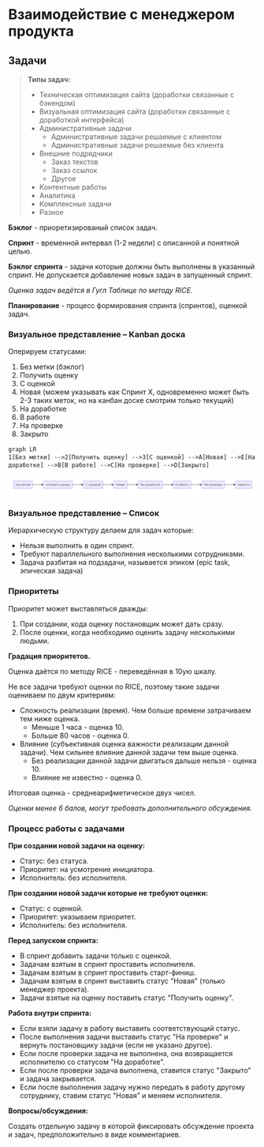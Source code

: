 # Взаимодействие с менеджером продукта

## Задачи

> **Типы задач:**
>
> * Техническая оптимизация сайта (доработки связанные с бэкендом)
> * Визуальная оптимизация сайта (доработки связанные с доработкой интерфейса)
> * Административные задачи
>   * Административные задачи решаемые с клиентом
>   * Административные задачи решаемые без клиента
> * Внешние подрядчики
>   * Заказ текстов
>   * Заказ ссылок
>   * Другое
> * Контентные работы
> * Аналитика
> * Комплексные задачи
> * Разное



**Бэклог** - приоретизированый список задач. 

**Спринт** - временной интервал (1-2 недели) с описанной и понятной целью. 

**Бэклог спринта** - задачи которые должны быть выполнены в указанный спринт. Не допускается добавление новых задач в запущенный спринт.

*Оценка задач ведётся в Гугл Таблице по методу RICE.*

**Планирование** - процесс формирования спринта (спринтов), оценкой задач.



### Визуальное представление – Kanban доска

Оперируем статусами:

1. Без метки (бэклог)
2. Получить оценку
3. С оценкой
4. Новая (можем указывать как Спринт Х, одновременно может быть 2-3 таких меток, но на канбан доске смотрим только текущий)
5. На доработке
6. В работе
7. На проверке
8. Закрыто

```mermaid
graph LR
1[Без метки] -->2[Получить оценку] -->3[С оценкой] -->A[Новая] -->E[На доработке] -->B[В работе] -->С[На проверке] -->D[Закрыто]

```

![image-20201019142903098](/img/image-20201019142903098.png)

### Визуальное представление – Список

Иерархическую структуру делаем для задач которые:

- Нельзя выполнить в один спринт.
- Требуют параллельного выполнения несколькими сотрудниками.
- Задача разбитая на подзадачи, называется эпиком (epic task, эпическая задача)

### Приоритеты

Приоритет может выставляться дважды:

1. При создании, кода оценку постановщик может дать сразу.
2. После оценки, когда необходимо оценить задачу несколькими людьми.

**Градация приоритетов.**

Оценка даётся по методу RICE - переведённая в 10ую шкалу.

Не все задачи требуют оценки по RICE, поэтому такие задачи оцениваем по двум критериям:

- Сложность реализации (время). Чем больше времени затрачиваем тем ниже оценка.
  - Меньше 1 часа - оценка 10.
  - Больше 80 часов - оценка 0.
- Влияние (субъективная оценка важности реализации данной задачи). Чем сильнее влияние данной задачи тем выше оценка.
  - Без реализации данной задачи двигаться дальше нельзя - оценка 10.
  - Влияние не известно - оценка 0.

Итоговая оценка - среднеарифметическое двух чисел.

*Оценки менее 6 балов, могут требовать дополнительного обсуждения.*

### Процесс работы с задачами

**При создании новой задачи на оценку:**

- Статус: без статуса.
- Приоритет: на усмотрение инициатора.
- Исполнитель: без исполнителя.

**При создании новой задачи которые не требуют оценки:**

* Статус: с оценкой.
* Приоритет: указываем приоритет.
* Исполнитель: без исполнителя.

**Перед запуском спринта:**

- В спринт добавить задачи только с оценкой.
- Задачам взятым в спринт проставить исполнителя.
- Задачам взятым в спринт проставить старт-финиш. 
- Задачам взятым в спринт выставить статус "Новая" (только менеджер проекта).
- Задачи взятые на оценку поставить статус "Получить оценку".

**Работа внутри спринта:**

- Если взяли задачу в работу выставить соответствующий статус.
- После выполнения задачи выставить статус "На проверке" и вернуть постановщику задачи (если не указано другое).
- Если после проверки задача не выполнена, она возвращается исполнителю со статусом "На доработке".
- Если после проверки задача выполнена, ставится статус "Закрыто" и задача закрывается.
- Если после выполнения задачу нужно передать в работу другому сотруднику, ставим статус "Новая" и меняем исполнителя.

**Вопросы/обсуждения:**

Создать отдельную задачу в которой фиксировать обсуждение проекта и задач, предположительно в виде комментариев.